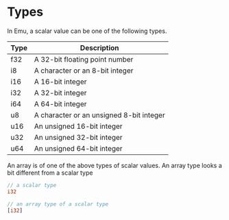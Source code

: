 # Types
In Emu, a scalar value can be one of the following types.

| Type  | Description           |
| ---- | ---------------------------------------- |
| f32  | A 32-bit floating point number           |
| i8   | A character or an 8-bit integer          |
| i16  | A 16-bit integer                         |
| i32  | A 32-bit integer                         |
| i64  | A 64-bit integer                         |
| u8   | A character or an unsigned 8-bit integer |
| u16  | An unsigned 16-bit integer               |
| u32  | An unsigned 32-bit integer               |
| u64  | An unsigned 64-bit integer               |         

An array is of one of the above types of scalar values. An array type looks a bit different from a scalar type
```rust
// a scalar type
i32

// an array type of a scalar type
[i32]
```
